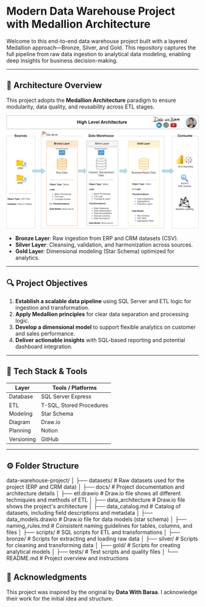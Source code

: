 # Modern Data Warehouse Project with Medallion Architecture

Welcome to this end-to-end data warehouse project built with a layered Medallion approach—Bronze, Silver, and Gold. This repository captures the full pipeline from raw data ingestion to analytical data modeling, enabling deep insights for business decision-making.

---

## 🧱 Architecture Overview

This project adopts the **Medallion Architecture** paradigm to ensure modularity, data quality, and reusability across ETL stages.

![Data Architecture](docs/data_architecture.png)

- **Bronze Layer**: Raw ingestion from ERP and CRM datasets (CSV).
- **Silver Layer**: Cleansing, validation, and harmonization across sources.
- **Gold Layer**: Dimensional modeling (Star Schema) optimized for analytics.

---

## 🔍 Project Objectives

1. **Establish a scalable data pipeline** using SQL Server and ETL logic for ingestion and transformation.
2. **Apply Medallion principles** for clear data separation and processing logic.
3. **Develop a dimensional model** to support flexible analytics on customer and sales performance.
4. **Deliver actionable insights** with SQL-based reporting and potential dashboard integration.

---

## 🧰 Tech Stack & Tools

| Layer     | Tools / Platforms            |
|-----------|------------------------------|
| Database  | SQL Server Express            |
| ETL       | T-SQL, Stored Procedures      |
| Modeling  | Star Schema                   |
| Diagram   | Draw.io                       |
| Planning  | Notion                        |
| Versioning| GitHub                        |

---

## ⚙️ Folder Structure
data-warehouse-project/
│
├── datasets/                           # Raw datasets used for the project (ERP and CRM data)
│
├── docs/                               # Project documentation and architecture details
│   ├── etl.drawio                      # Draw.io file shows all different techniquies and methods of ETL
│   ├── data_architecture               # Draw.io file shows the project's architecture
│   ├── data_catalog.md                 # Catalog of datasets, including field descriptions and metadata
│   ├── data_models.drawio              # Draw.io file for data models (star schema)
│   ├── naming_rules.md           # Consistent naming guidelines for tables, columns, and files
│
├── scripts/                            # SQL scripts for ETL and transformations
│   ├── bronze/                         # Scripts for extracting and loading raw data
│   ├── silver/                         # Scripts for cleaning and transforming data
│   ├── gold/                           # Scripts for creating analytical models
│
├── tests/                              # Test scripts and quality files
│
└── README.md                           # Project overview and instructions


## 🙏 Acknowledgments

This project was inspired by the original by **Data With Baraa**. I acknowledge their work for the initial idea and structure.
